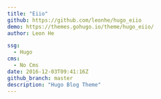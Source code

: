 ```yaml
---
title: "Eiio"
github: https://github.com/leonhe/hugo_eiio
demo: https://themes.gohugo.io/theme/hugo_eiio/
author: Leon He

ssg:
  - Hugo
cms:
  - No Cms
date: 2016-12-03T09:41:16Z
github_branch: master
description: "Hugo Blog Theme"
---
```

